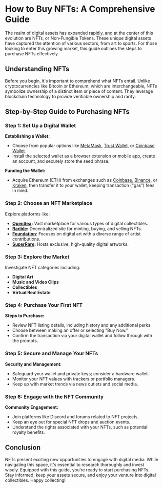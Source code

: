 # How to Buy NFTs: A Comprehensive Guide

The realm of digital assets has expanded rapidly, and at the center of this evolution are NFTs, or Non-Fungible Tokens. These unique digital assets have captured the attention of various sectors, from art to sports. For those looking to enter this growing market, this guide outlines the steps to purchase NFTs effectively.

## Understanding NFTs

Before you begin, it's important to comprehend what NFTs entail. Unlike cryptocurrencies like Bitcoin or Ethereum, which are interchangeable, NFTs symbolize ownership of a distinct item or piece of content. They leverage blockchain technology to provide verifiable ownership and rarity.

## Step-by-Step Guide to Purchasing NFTs

### Step 1: Set Up a Digital Wallet

**Establishing a Wallet:**
- Choose from popular options like [MetaMask](https://metamask.io/), [Trust Wallet](https://trustwallet.com/), or [Coinbase Wallet](https://wallet.coinbase.com/).
- Install the selected wallet as a browser extension or mobile app, create an account, and securely store the seed phrase.

**Funding the Wallet:**
- Acquire Ethereum (ETH) from exchanges such as [Coinbase](https://www.coinbase.com/), [Binance](https://www.binance.com/), or [Kraken](https://www.kraken.com/), then transfer it to your wallet, keeping transaction ("gas") fees in mind.

### Step 2: Choose an NFT Marketplace

Explore platforms like:
- **[OpenSea](https://opensea.io/):** Vast marketplace for various types of digital collectibles.
- **[Rarible](https://rarible.com/):** Decentralized site for minting, buying, and selling NFTs.
- **[Foundation](https://foundation.app/):** Focuses on digital art with a diverse range of artist contributions.
- **[SuperRare](https://superrare.com/):** Hosts exclusive, high-quality digital artworks.

### Step 3: Explore the Market

Investigate NFT categories including:
- **Digital Art**
- **Music and Video Clips**
- **Collectibles**
- **Virtual Real Estate**

### Step 4: Purchase Your First NFT

**Steps to Purchase:**
- Review NFT listing details, including history and any additional perks.
- Choose between making an offer or selecting "Buy Now."
- Confirm the transaction via your digital wallet and follow through with the prompts.

### Step 5: Secure and Manage Your NFTs

**Security and Management:**
- Safeguard your wallet and private keys; consider a hardware wallet.
- Monitor your NFT values with trackers or portfolio managers.
- Keep up with market trends via news outlets and social media.

### Step 6: Engage with the NFT Community

**Community Engagement:**
- Join platforms like Discord and forums related to NFT projects.
- Keep an eye out for special NFT drops and auction events.
- Understand the rights associated with your NFTs, such as potential royalty benefits.

## Conclusion

NFTs present exciting new opportunities to engage with digital media. While navigating this space, it's essential to research thoroughly and invest wisely. Equipped with this guide, you're ready to start purchasing NFTs. Stay informed, keep your assets secure, and enjoy your venture into digital collectibles. Happy collecting!